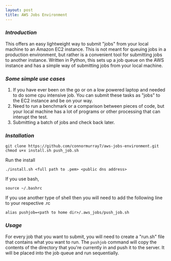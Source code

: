 ```yaml
---
layout: post
title: AWS Jobs Environment
---
```

### _Introduction_
This offers an easy lightweight way to submit "jobs" from your local machine to an Amazon EC2 instance. This is not meant for queuing jobs in a production environment, but rather is a convenient tool for submitting jobs to another instance. Written in Python, this sets up a job queue on the AWS instance and has a simple way of submitting jobs from your local machine.

### _Some simple use cases_
1. If you have ever been on the go or on a low powered laptop and needed to do some cpu intensive job. You can submit these tasks as "jobs" to the EC2 instance and be on your way.
2. Need to run a benchmark or a comparison between pieces of code, but your local machine has a lot of programs or other processing that can interupt the test.
3. Submitting a batch of jobs and check back later.

### _Installation_
	git clone https://github.com/connormurray7/aws-jobs-environment.git
	chmod u+x install.sh push_job.sh
	
Run the install
	
	./install.sh <full path to .pem> <public dns address>
	
If you use bash, 
	
	source ~/.bashrc

If you use another type of shell then you will need to add the following line to your respective .rc 

	alias pushjob=<path to home dir>/.aws_jobs/push_job.sh
	
### _Usage_
For every job that you want to submit, you will need to create a "run.sh" file that contains what you want to run. The `pushjob` command will copy the contents of the directory that you're currently in and push it to the server. It will be placed into the job queue and run sequentially.